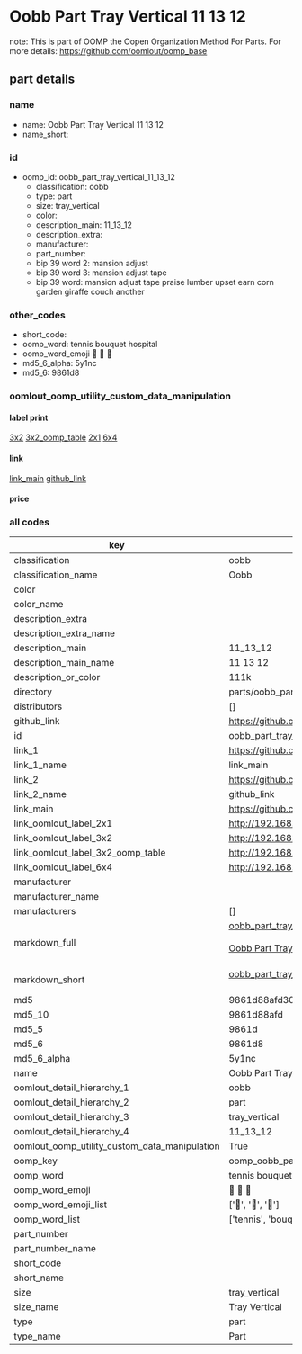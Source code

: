 # Oobb Part Tray Vertical 11 13 12  

note: This is part of OOMP the Oopen Organization Method For Parts. For more details: https://github.com/oomlout/oomp_base

##  part details





### name
* name: Oobb Part Tray Vertical 11 13 12
* name_short: 
### id
* oomp_id: oobb_part_tray_vertical_11_13_12
  * classification: oobb
  * type: part
  * size: tray_vertical
  * color: 
  * description_main: 11_13_12
  * description_extra: 
  * manufacturer: 
  * part_number: 
  * bip 39 word 2: mansion adjust
  * bip 39 word 3: mansion adjust tape
  * bip 39 word: mansion adjust tape praise lumber upset earn corn garden giraffe couch another

### other_codes
* short_code: 
* oomp_word: tennis bouquet hospital
* oomp_word_emoji :tennis: :bouquet: :hospital:
* md5_6_alpha: 5y1nc
* md5_6: 9861d8






### oomlout_oomp_utility_custom_data_manipulation
#### label print
[3x2](http://192.168.1.245:1112/?label=oomp%205y1nc)
[3x2_oomp_table](http://192.168.1.107:1112/?label=oomp%205y1nc)
[2x1](http://192.168.1.242:1112/?label=oomp%205y1nc)
[6x4](http://192.168.1.55:1112/?label=oomp%205y1nc)    

#### link

[link_main](https://github.com/oomlout/oomlout_oomp_current_version_messy/tree/main/parts/oobb_part_tray_vertical_11_13_12) [github_link](https://github.com/oomlout/oomlout_oomp_part_src/tree/main/parts/oobb_part_tray_vertical_11_13_12)                             

#### price







### all codes 
| key | value |  
| --- | --- |  
| classification | oobb |  
| classification_name | Oobb |  
| color |  |  
| color_name |  |  
| description_extra |  |  
| description_extra_name |  |  
| description_main | 11_13_12 |  
| description_main_name | 11 13 12 |  
| description_or_color | 111k |  
| directory | parts/oobb_part_tray_vertical_11_13_12 |  
| distributors | [] |  
| github_link | https://github.com/oomlout/oomlout_oomp_part_src/tree/main/parts/oobb_part_tray_vertical_11_13_12 |  
| id | oobb_part_tray_vertical_11_13_12 |  
| link_1 | https://github.com/oomlout/oomlout_oomp_current_version_messy/tree/main/parts/oobb_part_tray_vertical_11_13_12 |  
| link_1_name | link_main |  
| link_2 | https://github.com/oomlout/oomlout_oomp_part_src/tree/main/parts/oobb_part_tray_vertical_11_13_12 |  
| link_2_name | github_link |  
| link_main | https://github.com/oomlout/oomlout_oomp_current_version_messy/tree/main/parts/oobb_part_tray_vertical_11_13_12 |  
| link_oomlout_label_2x1 | http://192.168.1.242:1112/?label=oomp%205y1nc |  
| link_oomlout_label_3x2 | http://192.168.1.245:1112/?label=oomp%205y1nc |  
| link_oomlout_label_3x2_oomp_table | http://192.168.1.107:1112/?label=oomp%205y1nc |  
| link_oomlout_label_6x4 | http://192.168.1.55:1112/?label=oomp%205y1nc |  
| manufacturer |  |  
| manufacturer_name |  |  
| manufacturers | [] |  
| markdown_full | [oobb_part_tray_vertical_11_13_12](https://github.com/oomlout/oomlout_oomp_current_version_messy/tree/main/parts/oobb_part_tray_vertical_11_13_12)<br>[](https://github.com/oomlout/oomlout_oomp_current_version_messy/tree/main/parts/oobb_part_tray_vertical_11_13_12)<br>[Oobb Part Tray Vertical 11 13 12](https://github.com/oomlout/oomlout_oomp_current_version_messy/tree/main/parts/oobb_part_tray_vertical_11_13_12)<br><br> |  
| markdown_short | [oobb_part_tray_vertical_11_13_12](https://github.com/oomlout/oomlout_oomp_current_version_messy/tree/main/parts/oobb_part_tray_vertical_11_13_12)<br><br> |  
| md5 | 9861d88afd3068abbcc27a99bb80e43a |  
| md5_10 | 9861d88afd |  
| md5_5 | 9861d |  
| md5_6 | 9861d8 |  
| md5_6_alpha | 5y1nc |  
| name | Oobb Part Tray Vertical 11 13 12 |  
| oomlout_detail_hierarchy_1 | oobb |  
| oomlout_detail_hierarchy_2 | part |  
| oomlout_detail_hierarchy_3 | tray_vertical |  
| oomlout_detail_hierarchy_4 | 11_13_12 |  
| oomlout_oomp_utility_custom_data_manipulation | True |  
| oomp_key | oomp_oobb_part_tray_vertical_11_13_12 |  
| oomp_word | tennis bouquet hospital |  
| oomp_word_emoji | :tennis: :bouquet: :hospital: |  
| oomp_word_emoji_list | [':tennis:', ':bouquet:', ':hospital:'] |  
| oomp_word_list | ['tennis', 'bouquet', 'hospital'] |  
| part_number |  |  
| part_number_name |  |  
| short_code |  |  
| short_name |  |  
| size | tray_vertical |  
| size_name | Tray Vertical |  
| type | part |  
| type_name | Part |  
